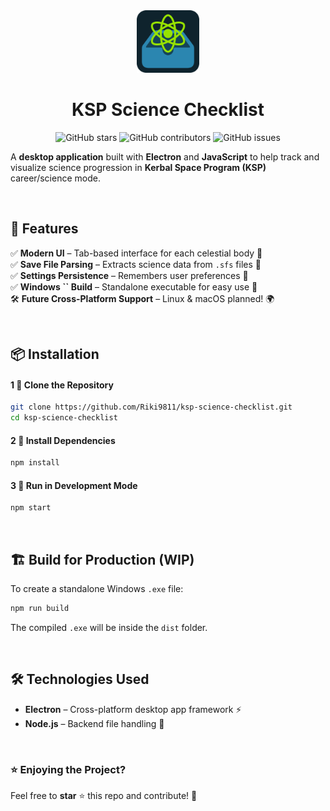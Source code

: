 <div align="center">
    <img src="assets/icon.png" alt="Logo" height="100">

# KSP Science Checklist

![GitHub stars](https://img.shields.io/github/stars/Riki9811/ksp-science-checklist?style=for-the-badge)
![GitHub contributors](https://img.shields.io/github/contributors/Riki9811/ksp-science-checklist?style=for-the-badge)
![GitHub issues](https://img.shields.io/github/issues/Riki9811/ksp-science-checklist?style=for-the-badge)

</div>

A **desktop application** built with **Electron** and **JavaScript** to help track and visualize science progression in **Kerbal Space Program (KSP)** career/science mode.

<br />

## 🎯 Features

✅ **Modern UI** – Tab-based interface for each celestial body 📌\
✅ **Save File Parsing** – Extracts science data from `.sfs` files 📂\
✅ **Settings Persistence** – Remembers user preferences 🔧\
✅ **Windows **``** Build** – Standalone executable for easy use 💾\
🛠️ **Future Cross-Platform Support** – Linux & macOS planned! 🌍

<br />

## 📦 Installation

#### 1 🔹 Clone the Repository

```sh
git clone https://github.com/Riki9811/ksp-science-checklist.git
cd ksp-science-checklist
```

#### 2 🔹 Install Dependencies

```sh
npm install
```

#### 3 🔹 Run in Development Mode

```sh
npm start
```

<br />

## 🏗️ Build for Production (WIP)

To create a standalone Windows `.exe` file:

```sh
npm run build
```

The compiled `.exe` will be inside the `dist` folder.

<br />

## 🛠️ Technologies Used

-   **Electron** – Cross-platform desktop app framework ⚡
-   **Node.js** – Backend file handling 📁

<br />

### ⭐ Enjoying the Project?

Feel free to **star** ⭐ this repo and contribute! 🚀
